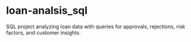 # loan-analsis_sql
SQL project analyzing loan data with queries for approvals, rejections, risk factors, and customer insights.
